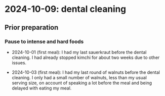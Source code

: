 # 2024-10-09: dental cleaning

## Prior preparation

### Pause to intense and hard foods

* 2024-10-01 (first meal): I had my last sauerkraut before the dental
  cleaning. I had already stopped kimchi for about two weeks due to
  other issues.

* 2024-10-03 (first meal): I had my last round of walnuts before the
  dental cleaning. I only had a small number of walnuts, less than my
  usual serving size, on account of speaking a lot before the meal and
  being delayed with eating my meal.
